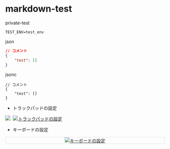 # markdown-test
private-test

```shell
TEST_ENV=test_env
```

json
```JSON with Comments:
// コメント
{
    "test": []
}
```

jsonc
```jsonc
// コメント
{
    "test": []
}
```

- トラックパッドの設定

<!-- <div align="center"> -->
<kbd>
<img src="https://cloud.githubusercontent.com/assets/7123644/26231237/0d584952-3c89-11e7-866e-9078bd8207a8.png" />
</kbd>
<kbd>
    <a href="https://youtu.be/g5jfXoJ_pv8">
    <img src="https://www.gstatic.com/youtube/img/branding/youtubelogo/svg/youtubelogo.svg" alt="トラックパッドの設定">
    </a>    
</kbd>
<!-- </div> -->

<br>

- キーボードの設定

<div align="center" style="border:1px solid rgb(221, 221, 221);">
    <a href="https://youtu.be/MQtYH4foLto"><img src="https://www.gstatic.com/youtube/img/branding/youtubelogo/svg/youtubelogo.svg" alt="キーボードの設定"></a>
</div>

<br>

